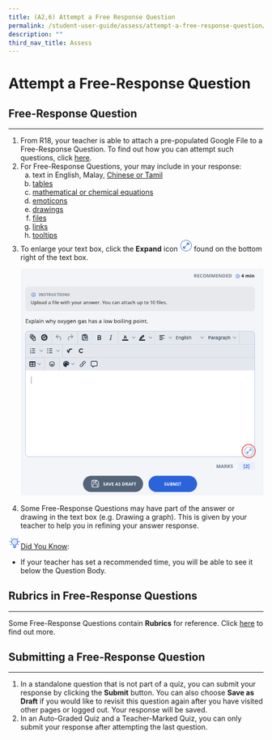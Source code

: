 ```yaml
---
title: (A2,6) Attempt a Free Response Question
permalink: /student-user-guide/assess/attempt-a-free-response-question/
description: ""
third_nav_title: Assess
---
```

<h1 id="attempt-a-free-response-question">Attempt a Free-Response Question</h1>
<h2 id="-free-response-question-">Free-Response Question</h2>
<hr>
<ol>
<li>From R18, your teacher is able to attach a pre-populated Google File to a Free-Response Question. To find out how you can attempt such questions, click <a target="_blank" href="/student-user-guide/assign/attempt-google-attached-files/">here</a>. </li>
<li>For Free-Response Questions, your may include in your response:<ol style="list-style-type: lower-alpha;">
<li>text in English, Malay, <a target="_blank" href="/student-user-guide/assess/insert-chinese-or-tamil-text/">Chinese or Tamil</a></li>
<li><a target="_blank" href="/student-user-guide/assess/insert-tables/">tables</a></li>
<li><a target="_blank" href="/student-user-guide/assess/insert-mathematical-or-chemical-equations/">mathematical or chemical equations</a></li>
<li><a target="_blank" href="/student-user-guide/assess/insert-emoticon/">emoticons</a></li>
<li><a target="_blank" href="/student-user-guide/assess/insert-drawing/">drawings</a></li>
<li><a target="_blank" href="/student-user-guide/assess/upload-file/">files</a></li>
<li><a target="_blank" href="/student-user-guide/assess/insert-and-edit-links/">links</a></li>
<li><a target="_blank" href="/student-user-guide/assess/insert-tooltip/">tooltips</a></li>
</ol>
</li>
<li>To enlarge your text box, click the <strong>Expand</strong> icon <img style="width:1.5rem; display: inline;" src="/images/Icons/expand.png"> found on the bottom right of the text box.</li>
<p><img src="/images/1Student/As-FRQ.png"></p>
<li>Some Free-Response Questions may have part of the answer or drawing in the text box (e.g. Drawing a graph). This is given by your teacher to help you in refining your answer response.</li>
</ol>
<p><img style="width:1.5rem; display: inline;" src="/images/Icons/Bulb32.svg"><u>Did You Know</u>:</p>
<ul>
<li>If your teacher has set a recommended time, you will be able to see it below the Question Body.</li>
</ul>
<h2 id="-rubrics-in-free-response-questions-">Rubrics in Free-Response Questions</h2>
<hr>
<p>Some Free-Response Questions contain <strong>Rubrics</strong> for reference. Click <a target="_blank" href="/student-user-guide/assess/attempt-a-question-with-rubrics/">here</a> to find out more.</p>
<h2 id="-submitting-a-free-response-question-">Submitting a Free-Response Question</h2>
<hr>
<ol>
<li>In a standalone question that is not part of a quiz, you can submit your response by clicking the <strong>Submit</strong> button. You can also choose <strong>Save as Draft</strong> if you would like to revisit this question again after you have visited other pages or logged out. Your response will be saved.</li>
<li>In an Auto-Graded Quiz and a Teacher-Marked Quiz, you can only submit your response after attempting the last question.</li>
</ol>